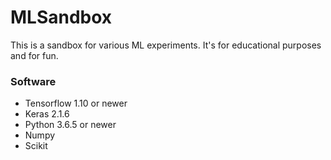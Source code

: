 # MLSandbox

This is a sandbox for various ML experiments. It's for educational purposes and for fun.

### Software ###

* Tensorflow 1.10 or newer
* Keras 2.1.6
* Python 3.6.5 or newer
* Numpy
* Scikit

